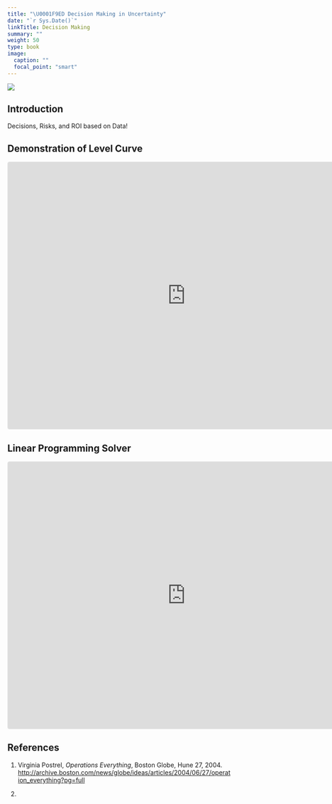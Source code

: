 ```yaml
---
title: "\U0001F9ED Decision Making in Uncertainty"
date: "`r Sys.Date()`"
linkTitle: Decision Making
summary: ""
weight: 50
type: book
image:
  caption: ""
  focal_point: "smart"
---
```


![](featured.jpg)

## Introduction

Decisions, Risks, and ROI based on Data!

## Demonstration of Level Curve
<iframe src="https://www.geogebra.org/classic/xpdx7fae?embed" width="800" height="600" allowfullscreen style="border: 1px solid #e4e4e4;border-radius: 4px;" frameborder="0"></iframe>


## Linear Programming Solver

<iframe src="https://www.geogebra.org/classic/xdqrtg4m?embed" width="800" height="600" allowfullscreen style="border: 1px solid #e4e4e4;border-radius: 4px;" frameborder="0"></iframe>


## References
1. Virginia Postrel, *Operations Everything*, Boston Globe, Hune 27, 2004. <http://archive.boston.com/news/globe/ideas/articles/2004/06/27/operation_everything?pg=full>

1. 
